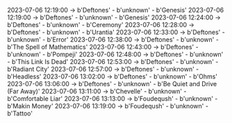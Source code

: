 2023-07-06 12:19:00 -> b'Deftones' - b'unknown' - b'Genesis'
2023-07-06 12:19:00 -> b'Deftones' - b'unknown' - b'Genesis'
2023-07-06 12:24:00 -> b'Deftones' - b'unknown' - b'Ceremony'
2023-07-06 12:28:00 -> b'Deftones' - b'unknown' - b'Urantia'
2023-07-06 12:33:00 -> b'Deftones' - b'unknown' - b'Error'
2023-07-06 12:38:00 -> b'Deftones' - b'unknown' - b'The Spell of Mathematics'
2023-07-06 12:43:00 -> b'Deftones' - b'unknown' - b'Pompeji'
2023-07-06 12:48:00 -> b'Deftones' - b'unknown' - b'This Link Is Dead'
2023-07-06 12:53:00 -> b'Deftones' - b'unknown' - b'Radiant City'
2023-07-06 12:57:00 -> b'Deftones' - b'unknown' - b'Headless'
2023-07-06 13:02:00 -> b'Deftones' - b'unknown' - b'Ohms'
2023-07-06 13:06:00 -> b'Deftones' - b'unknown' - b'Be Quiet and Drive (Far Away)'
2023-07-06 13:11:00 -> b'Chevelle' - b'unknown' - b'Comfortable Liar'
2023-07-06 13:13:00 -> b'Foudeqush' - b'unknown' - b'Makin Money'
2023-07-06 13:19:00 -> b'Foudeqush' - b'unknown' - b'Tattoo'
